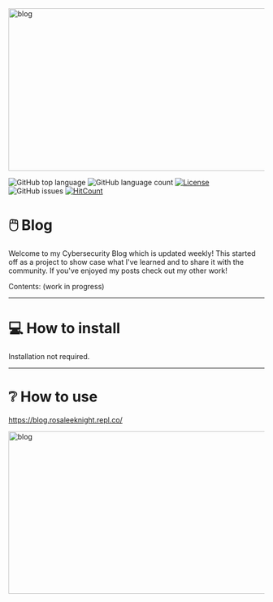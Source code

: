 <img src="https://github.com/RosaleeKnight/blog/assets/97799058/1c717816-966e-44f3-b400-89f2012d0d9b" alt="blog" width="640" height="320" />

![GitHub top language](https://img.shields.io/github/languages/top/RosaleeKnight/blog)
![GitHub language count](https://img.shields.io/github/languages/count/RosaleeKnight/blog)
[![License](https://img.shields.io/badge/license-MIT-green)](./LICENSE)
![GitHub issues](https://img.shields.io/github/issues/RosaleeKnight/blog)
[![HitCount](https://hits.dwyl.com/RosaleeKnight/blog.svg?style=flat)](http://hits.dwyl.com/RosaleeKnight/blog)


# 🖱️ Blog
Welcome to my Cybersecurity Blog which is updated weekly! This started off as a project to show case what I've learned and to share it with the community. If you've enjoyed my posts check out my other work!

Contents:
(work in progress)

-----
# 💻 How to install 
Installation not required.

-----
# ❔ How to use
https://blog.rosaleeknight.repl.co/


<img src="https://socialify.git.ci/RosaleeKnight/blog/image?font=Bitter&name=1&owner=1&pattern=Floating%20Cogs&theme=Auto" alt="blog" width="640" height="320" />
